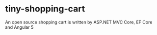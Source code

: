 # tiny-shopping-cart
An open source shopping cart is written by ASP.NET MVC Core, EF Core and Angular 5

